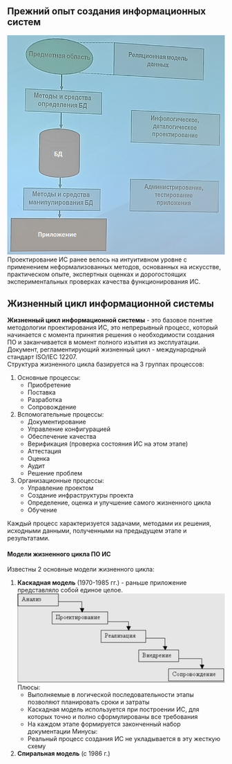 ## Прежний опыт создания информационных систем
![Прежний опыт создания информационных систем](../Pictures/01_01.%20Прежний%20опыт%20создания%20информационных%20систем.png)  
Проектирование ИС ранее велось на интуитивном уровне с применением неформализованных методов, основанных на искусстве, практическом опыте, экспертных оценках и дорогостоящих экспериментальных проверках качества функционирования ИС.  
## Жизненный цикл информационной системы
**Жизненный цикл информационной системы** - это базовое понятие методологии проектирования ИС, это непрерывный процесс, который начинается с момента принятия решения о необходимости создания ПО и заканчивается в момент полного изъятия из эксплуатации.  
Документ, регламентирующий жизненный цикл - международный стандарт ISO/IEC 12207.  
Структура жизненного цикла базируется на 3 группах процессов:
1. Основные процессы:
	- Приобретение
	- Поставка
	- Разработка
	- Сопровождение
2. Вспомогательные процессы:
	- Документирование
	- Управление конфигурацией
	- Обеспечение качества
	- Верификация (проверка состояния ИС на этом этапе)
	- Аттестация
	- Оценка
	- Аудит
	- Решение проблем
3. Организационные процессы:
	- Управление проектом
	- Создание инфраструктуры проекта
	- Определение, оценка и улучшение самого жизненного цикла
	- Обучение
  
Каждый процесс характеризуется задачами, методами их решения, исходными данными, полученными на предыдущем этапе и результатами.  
#### Модели жизненного цикла ПО ИС
Известны 2 основные модели жизненного цикла: 
1. **Каскадная модель** (1970-1985 гг.) - раньше приложение представляло собой единое целое.  
	![Каскадная модель](../Pictures/01_02.%20Каскадная%20модель.png)  
	Плюсы:
	- Выполняемые в логической последовательности этапы позволяют планировать сроки и затраты
	- Каскадная модель используется при построении ИС, для которых точно и полно сформулированы все требования 
	- На каждом этапе формируется законченный набор документации
	Минусы:
	- Реальный процесс создания ИС не укладывается в эту жесткую схему
2. **Спиральная модель** (с 1986 г.)